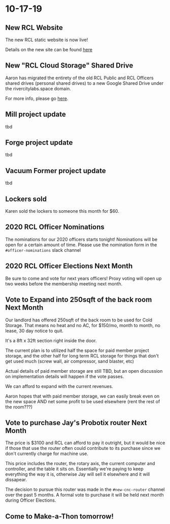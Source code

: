# 10-17-19

## New RCL Website

The new RCL static website is now live! 

Details on the new site can be found [here](../../administration/rcl-website.md)

## New "RCL Cloud Storage" Shared Drive

Aaron has migrated the entirety of the old RCL Public and RCL Officers shared drives \(personal shared drives\) to a new Google Shared Drive under the rivercitylabs.space domain. 

For more info, please go [here](../../administration/shared-drive.md).

## Mill project update

tbd

## Forge project update

tbd

## Vacuum Former project update

tbd

## Lockers sold

Karen sold the lockers to someone this month for $60. 

## 2020 RCL Officer Nominations

The nominations for our 2020 officers starts tonight! Nominations will be open for a certain amount of time. Please use the nomination form in the `#officer-nominations` slack channel

## 2020 RCL Officer Elections Next Month

Be sure to come and vote for next years officers! Proxy voting will open up two weeks before the membership meeting next month.

## Vote to Expand into 250sqft of the back room Next Month

Our landlord has offered 250sqft of the back room to be used for Cold Storage. That means no heat and no AC, for $150/mo, month to month, no lease, 30 day notice to quit.

It's a 8ft x 32ft section right inside the door.

The current plan is to utilized half the space for paid member project storage, and the other half for long term RCL storage for things that don't get used much \(screw wall, air compressor, sand blaster, etc\)

Actual details of paid member storage are still TBD, but an open discussion on implementation details will happen if the vote passes.

We can afford to expand with the current revenues. 

Aaron hopes that with paid member storage, we can easily break even on the new space AND net some profit to be used elsewhere \(rent the rest of the room???\)

## Vote to purchase Jay's Probotix router Next Month

The price is $3100 and RCL can afford to pay it outright, but it would be nice if those that use the router often could contribute to its purchase since we don't currently charge for machine use.

This price includes the router, the rotary axis, the current computer and controller, and the table it sits on. Essentially we're paying to keep everything the way it is, otherwise Jay will sell it elsewhere and it will dissapear.

The decision to pursue this router was made in the `#new-cnc-router` channel over the past 5 months. A formal vote to purchase it will be held next month during Officer Elections.

## Come to Make-a-Thon tomorrow!

